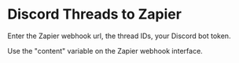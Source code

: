 # Discord Threads to Zapier

Enter the Zapier webhook url, the thread IDs, your Discord bot token.

Use the "content" variable on the Zapier webhook interface.

